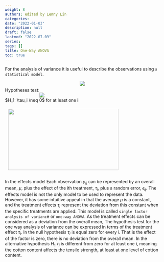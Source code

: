 ```yaml
---
weight: 8
authors: edited by Lenny Lin
categories: 
date: "2022-01-03"
description: null
draft: false
lastmod: "2022-07-09"
series: 
tags: []
title: One-Way ANOVA
toc: true
---
```





<!--more-->

For the analysis of variance it is useful to describe the observations using `a statistical model`.   


<center><img src="https://latex.codecogs.com/svg.latex?\space 
y_{ij} = \mu + \tau_i + \epsilon_{ij}" /></center>

<div class="row">
  <div class="column">
  Hypotheses test:  
<center><img src="https://latex.codecogs.com/svg.latex?\space 
H_0: \tau_1 = \tau_2 = ... = \tau_a = 0" /></center>
<center>$H_1: \tau_i \neq 0$ for at least one i</center>
  </div>
  <div class="column">
  <center><img src="https://latex.codecogs.com/svg.latex?\space " title=""/></center>
<img width ="360" height= "200" src = "/docs/images/Screenshot 2022-07-09 100429.png" style ="float: left" HSPACE="10" VSPACE="10"/>
  </div>
</div> 

In the effects model Each observation $y_{ij}$ can be represented by an overall mean, $\mu$, plus the effect of the ith treatment, $\tau_i$, plus a random error, $\epsilon_{ij}$. The effects model is not the only model to be used to represent the data. However, it has some intuitive appeal in that the average $\mu$ is a constant, and the treatment effects $\tau_i$ represent the deviation from this constant when the specific treatments are applied. This model is called `single factor analysis of varianc`e or `one-way ANOVA`. As the treatment effects can be considered as a deviation from the overall mean, The hypothesis test for the one way analysis of variance can be expressed in terms of the treatment effect $\tau_i$. In the null hypothesis $\tau_i$ is equal zero for every i. That is the effect of the factor is zero, there is no deviation from the overall mean. In the alternative hypothesis H<sub>1</sub> $\tau_i$ is different from zero for at least one i, meaning the cotton content affects the tensile strength, at least at one level of cotton content. 

<style type = "text/css">
.row {
  margin-left:-5px;
  margin-right:-5px;
}

.row::after {
  content: "";
  clear: both;
  display: table;
}

.column {
  float: left;
  padding: 5px; /* space between two tables*/
}

</style>
